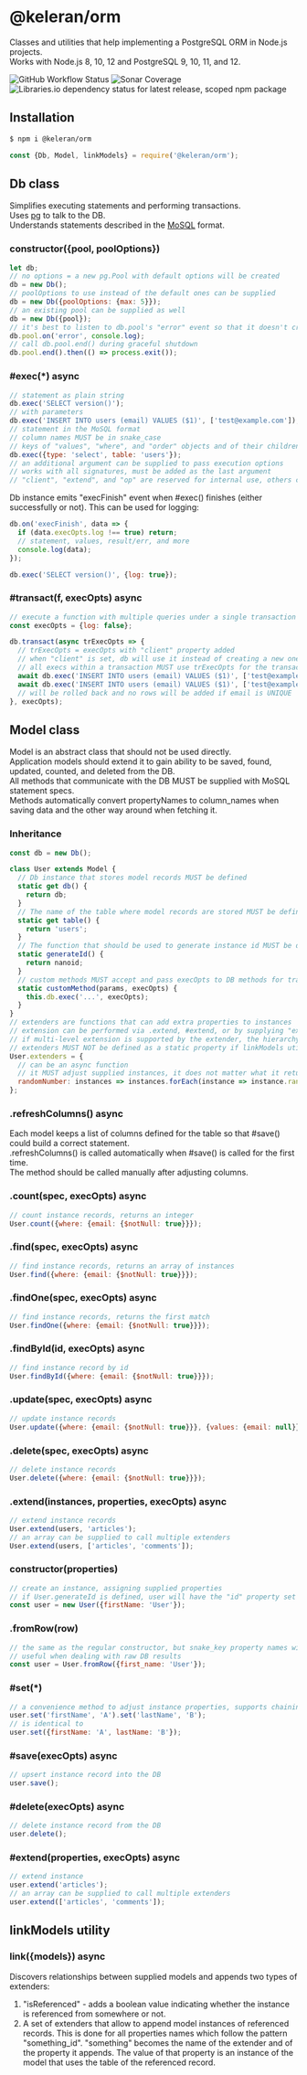 # @keleran/orm

Classes and utilities that help implementing a PostgreSQL ORM in Node.js projects.  
Works with Node.js 8, 10, 12 and PostgreSQL 9, 10, 11, and 12.

![GitHub Workflow Status](https://img.shields.io/github/workflow/status/dchekanov/orm/Test)
![Sonar Coverage](https://img.shields.io/sonar/coverage/dchekanov_orm?server=https%3A%2F%2Fsonarcloud.io&sonarVersion=8.0)
![Libraries.io dependency status for latest release, scoped npm package](https://img.shields.io/librariesio/release/npm/@keleran/orm)

## Installation

```bash
$ npm i @keleran/orm
```

```javascript
const {Db, Model, linkModels} = require('@keleran/orm');
```

## Db class

Simplifies executing statements and performing transactions.  
Uses [pg](https://node-postgres.com/) to talk to the DB.  
Understands statements described in the [MoSQL](https://github.com/goodybag/mongo-sql) format.

### constructor({pool, poolOptions})

```javascript
let db;
// no options = a new pg.Pool with default options will be created
db = new Db();
// poolOptions to use instead of the default ones can be supplied 
db = new Db({poolOptions: {max: 5}});
// an existing pool can be supplied as well
db = new Db({pool});
// it's best to listen to db.pool's "error" event so that it doesn't crash the app
db.pool.on('error', console.log);
// call db.pool.end() during graceful shutdown
db.pool.end().then(() => process.exit());
```

### #exec(*) async

```javascript
// statement as plain string
db.exec('SELECT version()');
// with parameters
db.exec('INSERT INTO users (email) VALUES ($1)', ['test@example.com']);
// statement in the MoSQL format
// column names MUST be in snake_case
// keys of "values", "where", and "order" objects and of their children will be converted to snake_case before executing 
db.exec({type: 'select', table: 'users'});
// an additional argument can be supplied to pass execution options
// works with all signatures, must be added as the last argument
// "client", "extend", and "op" are reserved for internal use, others can be supplied to implement custom functionality (see below)
```
Db instance emits "execFinish" event when #exec() finishes (either successfully or not). 
This can be used for logging:

```javascript
db.on('execFinish', data => {
  if (data.execOpts.log !== true) return;
  // statement, values, result/err, and more 
  console.log(data);
});

db.exec('SELECT version()', {log: true});
```

### #transact(f, execOpts) async

```javascript
// execute a function with multiple queries under a single transaction
const execOpts = {log: false};

db.transact(async trExecOpts => {
  // trExecOpts = execOpts with "client" property added
  // when "client" is set, db will use it instead of creating a new one
  // all execs within a transaction MUST use trExecOpts for the transaction to work properly
  await db.exec('INSERT INTO users (email) VALUES ($1)', ['test@example.com'], trExecOpts);
  await db.exec('INSERT INTO users (email) VALUES ($1)', ['test@example.com'], trExecOpts);
  // will be rolled back and no rows will be added if email is UNIQUE  
}, execOpts);
```

## Model class

Model is an abstract class that should not be used directly.  
Application models should extend it to gain ability to be saved, found, updated, counted, and deleted from the DB.  
All methods that communicate with the DB MUST be supplied with MoSQL statement specs.  
Methods automatically convert propertyNames to column_names when saving data and the other way around when fetching it.

### Inheritance

```javascript
const db = new Db();

class User extends Model {
  // Db instance that stores model records MUST be defined
  static get db() {
    return db;
  }
  // The name of the table where model records are stored MUST be defined
  static get table() {
    return 'users';
  }
  // The function that should be used to generate instance id MUST be defined if DB doesn't assign it
  static generateId() {
    return nanoid;
  }
  // custom methods MUST accept and pass execOpts to DB methods for transactions to work properly  
  static customMethod(params, execOpts) {
    this.db.exec('...', execOpts);  
  }
}
// extenders are functions that can add extra properties to instances
// extension can be performed via .extend, #extend, or by supplying "extend" parameter in execOpts
// if multi-level extension is supported by the extender, the hierarchy should be expressed as "parent.child.child"
// extenders MUST NOT be defined as a static property if linkModels utility is used
User.extenders = {
  // can be an async function
  // it MUST adjust supplied instances, it does not matter what it returns 
  randomNumber: instances => instances.forEach(instance => instance.randomNumber = Math.random())
};
```

### .refreshColumns() async

Each model keeps a list of columns defined for the table so that #save() could build a correct statement.  
.refreshColumns() is called automatically when #save() is called for the first time.  
The method should be called manually after adjusting columns. 

### .count(spec, execOpts) async

```javascript
// count instance records, returns an integer
User.count({where: {email: {$notNull: true}}});
```

### .find(spec, execOpts) async

```javascript
// find instance records, returns an array of instances
User.find({where: {email: {$notNull: true}}});
```

### .findOne(spec, execOpts) async

```javascript
// find instance records, returns the first match
User.findOne({where: {email: {$notNull: true}}});
```

### .findById(id, execOpts) async

```javascript
// find instance record by id
User.findById({where: {email: {$notNull: true}}});
```

### .update(spec, execOpts) async

```javascript
// update instance records
User.update({where: {email: {$notNull: true}}}, {values: {email: null}});
```

### .delete(spec, execOpts) async

```javascript
// delete instance records
User.delete({where: {email: {$notNull: true}}});
```

### .extend(instances, properties, execOpts) async

```javascript
// extend instance records
User.extend(users, 'articles');
// an array can be supplied to call multiple extenders
User.extend(users, ['articles', 'comments']);
```

### constructor(properties)

```javascript
// create an instance, assigning supplied properties
// if User.generateId is defined, user will have the "id" property set
const user = new User({firstName: 'User'});
```

### .fromRow(row)

```javascript
// the same as the regular constructor, but snake_key property names will be converted to camelCase
// useful when dealing with raw DB results
const user = User.fromRow({first_name: 'User'});
```

### #set(*)

```javascript
// a convenience method to adjust instance properties, supports chaining
user.set('firstName', 'A').set('lastName', 'B');
// is identical to
user.set({firstName: 'A', lastName: 'B'});
```

### #save(execOpts) async

```javascript
// upsert instance record into the DB
user.save();
```

### #delete(execOpts) async

```javascript
// delete instance record from the DB
user.delete();
```

### #extend(properties, execOpts) async

```javascript
// extend instance
user.extend('articles');
// an array can be supplied to call multiple extenders
user.extend(['articles', 'comments']);
```

## linkModels utility

### link({models}) async

Discovers relationships between supplied models and appends two types of extenders:

1. "isReferenced" - adds a boolean value indicating whether the instance is referenced from somewhere or not.
2. A set of extenders that allow to append model instances of referenced records. 
This is done for all properties names which follow the pattern "something_id". 
"something" becomes the name of the extender and of the property it appends.
The value of that property is an instance of the model that uses the table of the referenced record. 
